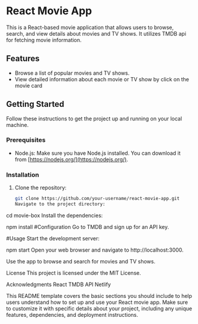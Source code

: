 # React Movie App

This is a React-based movie application that allows users to browse, search, and view details about movies and TV shows. It utilizes TMDB api for fetching movie information.

## Features

- Browse a list of popular movies and TV shows.
- View detailed information about each movie or TV show by click on the movie card

## Getting Started

Follow these instructions to get the project up and running on your local machine.

### Prerequisites

- Node.js: Make sure you have Node.js installed. You can download it from [https://nodejs.org/](https://nodejs.org/).

### Installation

1. Clone the repository:

   ```bash
   git clone https://github.com/your-username/react-movie-app.git
   Navigate to the project directory:
   ```

cd movie-box
Install the dependencies:

npm install
#Configuration
Go to TMDB and sign up for an API key.

#Usage
Start the development server:

npm start
Open your web browser and navigate to http://localhost:3000.

Use the app to browse and search for movies and TV shows.

License
This project is licensed under the MIT License.

Acknowledgments
React
TMDB API
Netlify

This README template covers the basic sections you should include to help users understand how to set up and use your React movie app. Make sure to customize it with specific details about your project, including any unique features, dependencies, and deployment instructions.
